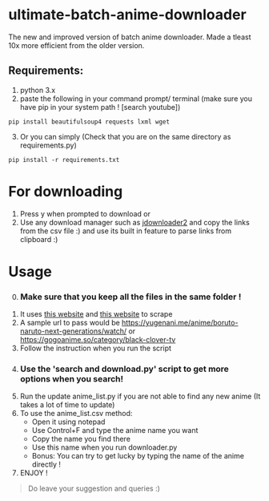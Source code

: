 # ultimate-batch-anime-downloader
The new and improved version of batch anime downloader. Made a tleast 10x more efficient from the older version.

## Requirements:
1. python 3.x 
2. paste the following in your command prompt/ terminal (make sure you have pip in your system path ! [search youtube])

```
pip install beautifulsoup4 requests lxml wget
```
3. Or you can simply (Check that you are on the same directory as requirements.py)
```
pip install -r requirements.txt
```

# For downloading
1. Press y when prompted to download or
2. Use any download manager such as [jdownloader2](https://jdownloader.org/download/index) and copy the links from the csv file :)
  and use its built in feature to parse links from clipboard :)

# Usage
0. ### Make sure that you keep all the files in the same folder !
1. It uses [this website](https://yugenani.me) and [this website](https://gogoanime.so/) to scrape
2. A sample url to pass would be https://yugenani.me/anime/boruto-naruto-next-generations/watch/ or https://gogoanime.so/category/black-clover-tv
3. Follow the instruction when you run the script
4. ### Use the 'search and download.py' script to get more options when you search!
5. Run the update anime_list.py if you are not able to find any new anime (It takes a lot of time to update) 
6. To use the anime_list.csv method: 
   - Open it using notepad
   - Use Control+F and type the anime name you want
   - Copy the name you find there
   - Use this name when you run downloader.py
   - Bonus: You can try to get lucky by typing the name of the anime directly !
6. ENJOY !
> Do leave your suggestion and queries  :)
